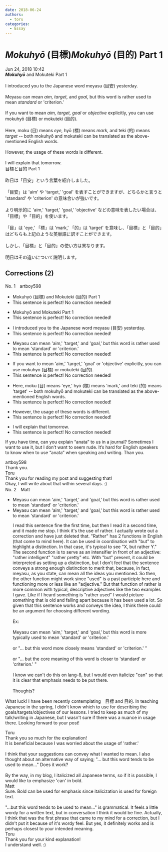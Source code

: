 ```yaml
---
date: 2018-06-24
authors:
  - toru
categories:
  - Essay
---
```


<h1 id="subject_show"><strong><em>Mokuhyō</strong></em> (目標)<strong><em>Mokuhyō</strong></em> (目的) Part 1</h1>
<div class="date">Jun 24, 2018 10:42</div>
<div id="post"><div id="body_show_ori">
<strong><em>Mokuhyō</strong></em> and Mokuteki Part 1<br/><br/>I introduced you to the Japanese word meyasu (目安) yesterday.<br/><br/>Meyasu can mean <em>aim,</em> <em>target,</em> and <em>goal,</em> but this word is rather used to mean <em>standard</em> or 'criterion.'<br/><br/>If you want to mean <em>aim,</em> <em>target,</em> <em>goal</em> or <em>objective</em> explicitly, you can use mokuhyō (目標) or mokuteki (目的).<br/><br/>Here, moku (目) means <em>eye,</em> hyō (標) means <em>mark,</em> and teki (的) means <em>target</em> -- both mokuhyō and mokuteki can be translated as the above-mentioned English words.<br/><br/>However, the usage of these words is different.<br/><br/>I will explain that tomorrow.
</div></div>

<!-- more -->

<div id="post_ja"><div id="body_show_mo">
目標と目的 Part 1<br/><br/>昨日は「目安」という言葉を紹介しました。<br/><br/>「目安」は 'aim' や 'target,' 'goal' を表すことができますが、どちらかと言うと 'standard' や 'criterion' の意味合いが強いです。<br/><br/>より明示的に 'aim,' 'target,' 'goal,' 'objective' などの意味を表したい場合は、「目標」や「目的」を使います。<br/><br/>「目」は 'eye,' 「標」は 'mark,' 「的」は 'target' を意味し、「目標」と「目的」はどちらも上記のような英単語に訳すことができます。<br/><br/>しかし、「目標」と「目的」の使い方は異なります。<br/><br/>明日はその違いについて説明します。
</div></div>

## Corrections (2)
<div id="block"><div class="first_name"> No. 1　<span class="just_name">artboy598</span></div><div id="block2">
<ul class="correction_field">
<li class="incorrect">Mokuhyō (目標) and Mokuteki (目的) Part 1</li>
<li class="corrected perfect">This sentence is perfect! No correction needed!</li>
</ul>
<ul class="correction_field">
<li class="incorrect">Mokuhyō and Mokuteki Part 1</li>
<li class="corrected perfect">This sentence is perfect! No correction needed!</li>
</ul>
<ul class="correction_field">
<li class="incorrect">I introduced you to the Japanese word meyasu (目安) yesterday.</li>
<li class="corrected perfect">This sentence is perfect! No correction needed!</li>
</ul>
<ul class="correction_field">
<li class="incorrect">Meyasu can mean 'aim,' 'target,' and 'goal,' but this word is rather used to mean 'standard' or 'criterion.'</li>
<li class="corrected perfect">This sentence is perfect! No correction needed!</li>
</ul>
<ul class="correction_field">
<li class="incorrect">If you want to mean 'aim,' 'target,' 'goal' or 'objective' explicitly, you can use mokuhyō (目標) or mokuteki (目的).</li>
<li class="corrected perfect">This sentence is perfect! No correction needed!</li>
</ul>
<ul class="correction_field">
<li class="incorrect">Here, moku (目) means 'eye,' hyō (標) means 'mark,' and teki (的) means 'target' -- both mokuhyō and mokuteki can be translated as the above-mentioned English words.</li>
<li class="corrected perfect">This sentence is perfect! No correction needed!</li>
</ul>
<ul class="correction_field">
<li class="incorrect">However, the usage of these words is different.</li>
<li class="corrected perfect">This sentence is perfect! No correction needed!</li>
</ul>
<ul class="correction_field">
<li class="incorrect">I will explain that tomorrow.</li>
<li class="corrected perfect">This sentence is perfect! No correction needed!</li>
</ul>
<p class="comment_small">
 If you have time, can you explain “anata” to us in a journal?  Sometimes I want to use it, but I don’t want to seem rude.  It’s hard for English speakers to know when to use “anata” when speaking and writing. Than you.
</p>

</div><div class="name"><span class="just_name">artboy598</span><br>
Thank you.<br/>
</div>
<div class="name"><span class="just_name">Toru</span><br>
Thank you for reading my post and suggesting that!<br/>Okay, I will write about that within several days. :)
</div>
</div>
<div id="block"><div class="first_name"> No. 2　<span class="just_name">Matt</span></div><div id="block2">
<ul class="correction_field">
<li class="incorrect">Meyasu can mean 'aim,' 'target,' and 'goal,' but this word is rather used to mean 'standard' or 'criterion.'</li>
<li class="corrected correct">
Meyasu can mean 'aim,' 'target,' and 'goal,' but this word is rather used to mean 'standard' or 'criterion.'
<p class="correction_comment">I read this sentence fine the first time, but then I read it a second time, and it made me stop. I think it's the use of rather. I actually wrote out a correction and have just deleted that. "Rather" has 2 functions in English (that come to mind here). It can be used in coordination with "but" to highlight a distinction. In that case, it's typical to see "X, but rather Y." The second function is to serve as an intensifier in front of an adjective: "rather intelligent" "rather pretty" etc. With "but" present, it could be interpreted as setting up a distinction, but I don't feel that the sentence conveys a strong enough distinction to merit that, because, in fact, meyasu, as you state, can mean all the ideas you mentioned. So then, the other function might work since "used" is a past participle here and functioning more or less like an "adjective." But that function of rather is more common with typical, descriptive adjectives like the two examples I gave. Like if I heard something is "rather used" I would picture something that is old and falling apart because it has been used a lot. So given that this sentence works and conveys the idea, I think there could be an argument for choosing different wording.<br/><br/>Ex:<br/><br/>Meyasu can mean 'aim,' 'target,' and 'goal,' but this word is more typically used to mean 'standard' or 'criterion.'<br/><br/>or "... but this word more closely means 'standard' or 'criterion.' " <br/><br/>or "... but the core meaning of this word is closer to 'standard' or 'criterion.' " <br/><br/>I know we can't do this on lang-8, but I would even italicize "can" so that it is clear that emphasis needs to be put there.<br/><br/>Thoughts?</p>
</li>
</ul>
<p class="comment_small">
 What luck! I have been recently contemplating　目標 and 目的. In teaching Japanese in the spring, I didn't know which to use for describing the goals/targets/objectives of our lessons. I tried to keep as much of my talk/writing in Japanese, but I wasn't sure if there was a nuance in usage there. Looking forward to your post!
</p>

</div><div class="name"><span class="just_name">Toru</span><br>
Thank you so much for the explanation!<br/>It is beneficial because I was worried about the usage of 'rather.'<br/><br/>I think that your suggestions can convey what I wanted to mean. I also thought about an alternative way of saying; "... but this word tends to be used to mean..." Does it work?<br/><br/>By the way, in my blog, I italicized all Japanese terms, so if it is possible, I would like to emphasize 'can' in bold.
</div>
<div class="name"><span class="just_name">Matt</span><br>
Sure. Bold can be used for emphasis since italicization is used for foreign text. <br/><br/>"...but this word tends to be used to mean..." is grammatical. It feels a little wordy for a written text, but in conversation I think it would be fine. Actually, I think that was the first phrase that came to my mind for a correction, but I didn't put it because of it's wordy feel. But yes, it definitely works and is perhaps closest to your intended meaning.
</div>
<div class="name"><span class="just_name">Toru</span><br>
Thank you for your kind explanation!<br/>I understand well. :)
</div>
</div>
